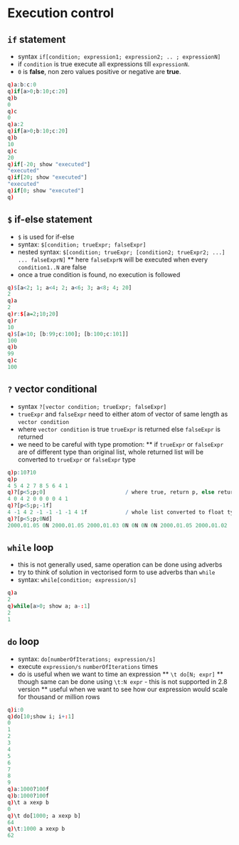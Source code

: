 # Execution control

## `if` statement

* syntax `if[condition; expression1; expression2; .. ; expressionN]`
* if `condition` is true execute all expressions till `expressionN`.
* `0` is **false**, non zero values positive or negative are **true**.

```q
q)a:b:c:0
q)if[a>0;b:10;c:20]
q)b
0
q)c
0
q)a:2
q)if[a>0;b:10;c:20]
q)b
10
q)c
20
q)if[-20; show "executed"]
"executed"
q)if[20; show "executed"]
"executed"
q)if[0; show "executed"]
q)
```

## `$` if-else statement

* `$` is used for if-else
* syntax: `$[condition; trueExpr; falseExpr]`
* nested syntax: `$[condition; trueExpr; [condition2; trueExpr2; ...] ... falseExprN]`
** here `falseExprN` will be executed when every `condition1..N` are false
* once a true condition is found, no execution is followed

```q
q)$[a<2; 1; a<4; 2; a<6; 3; a<8; 4; 20]
2
q)a
2
q)r:$[a=2;10;20]
q)r
10
q)$[a<10; [b:99;c:100]; [b:100;c:101]]
100
q)b
99
q)c
100
```
## `?` vector conditional

* syntax `?[vector condition; trueExpr; falseExpr]`
* `trueExpr` and `falseExpr` need to either atom of vector of same length as `vector condition`
* where `vector condition` is true `trueExpr` is returned else `falseExpr` is returned
* we need to be careful with type promotion:
** if `trueExpr` or `falseExpr` are of different type than original list, whole returned list will be converted to `trueExpr` or `falseExpr` type

```q
q)p:10?10
q)p
4 5 4 2 7 8 5 6 4 1                   
q)?[p<5;p;0]                         / where true, return p, else return 0
4 0 4 2 0 0 0 0 4 1                 
q)?[p<5;p;-1f]
4 -1 4 2 -1 -1 -1 -1 4 1f            / whole list converted to float type
q)?[p<5;p;0Nd]
2000.01.05 0N 2000.01.05 2000.01.03 0N 0N 0N 0N 2000.01.05 2000.01.02
```
## `while` loop

* this is not generally used, same operation can be done using adverbs
* try to think of solution in vectorised form to use adverbs than `while`
* syntax: `while[condition; expression/s]`

```q
q)a
2
q)while[a>0; show a; a-:1]
2
1
```

## `do` loop

* syntax: `do[numberOfIterations; expression/s]`
* execute `expression/s` `numberOfIterations` times
* do is useful when we want to time an expression
** `\t do[N; expr]`
** though same can be done using `\t:N expr` - this is not supported in 2.8 version
** useful when we want to see how our expression would scale for thousand or million rows

```q
q)i:0
q)do[10;show i; i+:1]
0
1
2
3
4
5
6
7
8
9
q)a:1000?100f
q)b:1000?100f
q)\t a xexp b
0
q)\t do[1000; a xexp b]
64
q)\t:1000 a xexp b
62
```
